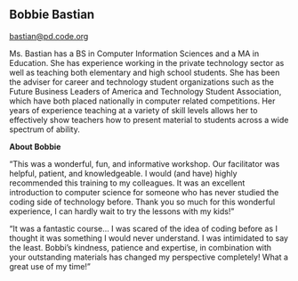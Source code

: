 ## Bobbie Bastian

[bastian@pd.code.org](mailto:bastian@pd.code.org)

Ms. Bastian has a BS in Computer Information Sciences and a MA in Education. She has experience working in the private technology sector as well as teaching both elementary and high school students. She has been the adviser for career and technology student organizations such as the Future Business Leaders of America and Technology Student Association, which have both placed nationally in computer related competitions. Her years of experience teaching at a variety of skill levels allows her to effectively show teachers how to present material to students across a wide spectrum of ability.

**About Bobbie**

“This was a wonderful, fun, and informative workshop. Our facilitator was helpful, patient, and knowledgeable. I would (and have) highly recommended this training to my colleagues. It was an excellent introduction to computer science for someone who has never studied the coding side of technology before. Thank you so much for this wonderful experience, I can hardly wait to try the lessons with my kids!”

“It was a fantastic course... I was scared of the idea of coding before as I thought it was something I would never understand. I was intimidated to say the least. Bobbi’s kindness, patience and expertise, in combination with your outstanding materials has changed my perspective completely! What a great use of my time!”

